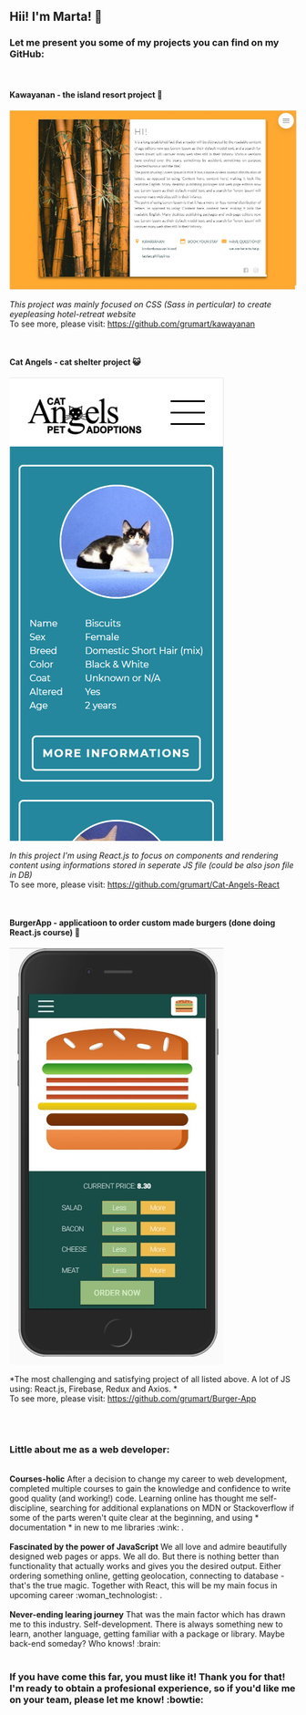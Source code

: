 ## Hii! I'm Marta! 👋
### Let me present you some of my projects you can find on my GitHub:
</br>

#### Kawayanan - the island resort project :palm_tree:
![Kawayanan project](./github/island_screenshot-1.jpg)

*This project was mainly focused on CSS (Sass in perticular) to create eyepleasing hotel-retreat website* </br>
To see more, please visit: https://github.com/grumart/kawayanan 

</br>

#### Cat Angels - cat shelter project :smiley_cat:
![Cat Angels project](./github/catangels_screenshot-1.png)

*In this project I'm using React.js to focus on components and rendering content using informations stored in seperate JS file (could be also json file in DB)* </br>
To see more, please visit: https://github.com/grumart/Cat-Angels-React

</br>

#### BurgerApp - applicatioon to order custom made burgers (done doing React.js course) :hamburger:
![BurgerApp project](./github/burgerapp_screenshot-1.jpg)

*The most challenging and satisfying project of all listed above. A lot of JS using: React.js, Firebase, Redux and Axios. * </br>
To see more, please visit: https://github.com/grumart/Burger-App

</br>
</br>

### Little about me as a web developer:
</br>
<b>Courses-holic</b> After a decision to change my career to web development, completed multiple courses to gain the knowledge and confidence to write good quality (and working!) code. Learning online has thought me self-discipline, searching for additional explanations on MDN or Stackoverflow if some of the parts weren't quite clear at the beginning, and using * documentation * in new to me libraries :wink: . </br></br>
<b>Fascinated by the power of JavaScript</b> We all love and admire beautifully designed web pages or apps. We all do. But there is nothing better than functionality that actually works and gives you the desired output. Either ordering something online, getting geolocation, connecting to database - that's the true magic. Together with React, this will be my main focus in upcoming career :woman_technologist: . </br></br>
<b>Never-ending learing journey</b> That was the main factor which has drawn me to this industry. Self-development. There is always something new to learn, another language, getting familiar with a package or library. Maybe back-end someday? Who knows! :brain: </br></br>

### If you have come this far, you must like it! Thank you for that! I'm ready to obtain a profesional experience, so if you'd like me on your team, please let me know! :bowtie:

